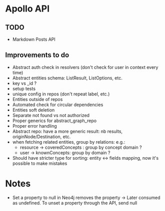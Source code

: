 # Apollo API

## TODO

- Markdown Posts API

## Improvements to do

- Abstract auth check in resolvers (don't check for user in context every time)
- Abstract entities schema: ListResult, ListOptions, etc.
- key vs \_id ?
- setup tests
- unique config in repos (don't repeat label, etc.)
- Entities outside of repos
- Automated check for circular dependencies
- Entities soft deletion
- Separate not found vs not authorized
- Proper generics for abstract_graph_repo
- Proper error handling
- Abstract repo: have a more generic result: nb results, originNode/Destination, etc.
- when fetching related entities, group by relations: e.g.:
  - resource -> coveredConcepts : group by concept domain ?
  - user -> knownConcepts: group by domain ?
- Should have stricter type for sorting: entity <-> fields mapping, now it's possible to make mistakes

# Notes

- Set a property to null in Neo4j removes the property -> Later consumed as undefined. To unset a property through the API, send null